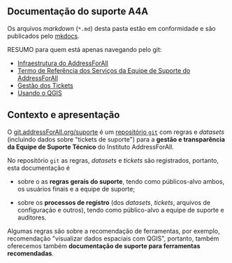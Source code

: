 ## Documentação do suporte A4A

Os arquivos *markdown* (`*.md`) desta pasta  estão em conformidade e são publicados pelo [mkdocs]().

RESUMO para quem está apenas navegando pelo git:

* [Infraestrutura do AddressForAll](infra.md#infraestrutura-do-addressforal)
* [Termo de Referência dos Serviços da Equipe de Suporte do AddressForAll](termo.md#termo-de-referência-dos-serviços-da-equipe-de-suporte-do-addressforal)
* [Gestão dos Tickets](tickets.md#gestão-dos-tickets)
* [Usando o QGIS](usingTolls-QGIS.md)

## Contexto e apresentação

O [git.addressForAll.org/suporte](http://git.addressForAll.org/suporte) é um [repositório `git`](https://en.wikipedia.org/wiki/Git)
com regras e *datasets* (incluindo dados sobre "tickets de suporte") para a **gestão e transparência da Equipe de Suporte Técnico** do Instituto AddressForAll.

No repositório `git` as regras, *datasets* e *tickets* são registrados, portanto,
esta documentação é

* sobre o as **regras gerais do suporte**, tendo como públicos-alvo ambos, os usuários finais e a equipe de suporte; 

* sobre os **processos de registro** (dos *datasets*, *tickets*, arquivos de configuração e outros), tendo como público-alvo a equipe de suporte e auditores.

Algumas regras são sobre a recomendação de ferramentas, por exemplo, recomendação "visualizar dados espaciais com QGIS", portanto,
também oferecemos também **documentação de suporte para ferramentas recomendadas**.

